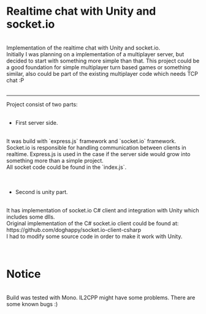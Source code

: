 # Realtime chat with Unity and socket.io
<br>
Implementation of the realtime chat with Unity and socket.io.<br>
Initially I was planning on a implementation of a multiplayer server, but decided to start with something more simple than that. This project could be a good foundation for simple multiplayer turn based games or something similar, also could be part of the existing multiplayer code which needs TCP chat :P
<br><br>


***


Project consist of two parts:
<br>
<br>
* First server side. 
<br>
It was build with `express.js` framework and `socket.io` framework. Socket.io is responsible for handling communication between clients in realtime. Express.js is used in the case if the server side would grow into something more than a simple project.<br>
All socket code could be found in the `index.js`.
<br><br><br>


* Second is unity part. 
<br>
It has implementation of socket.io C# client and integration with Unity which includes some dlls. 
<br>
Original implementation of the C# socket.io client could be found at:<br> 
https://github.com/doghappy/socket.io-client-csharp
<br>
I had to modify some source code in order to make it work with Unity.
<br>
<br><br>

# Notice
<br>
Build was tested with Mono. IL2CPP might have some problems. There are some known bugs :)
